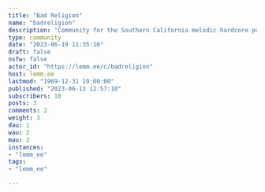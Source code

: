 ```yaml
---
title: "Bad Religion" 
name: "badreligion"
description: "Community for the Southern California melodic hardcore punk band Bad Religion"
type: community
date: "2023-06-19 11:35:16"
draft: false
nsfw: false
actor_id: "https://lemm.ee/c/badreligion"
host: lemm.ee
lastmod: "1969-12-31 19:00:00"
published: "2023-06-13 12:57:10"
subscribers: 10
posts: 3
comments: 2
weight: 3
dau: 1
wau: 2
mau: 2
instances:
- "lemm_ee"
tags: 
- "lemm_ee"

---
```

